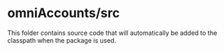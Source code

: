 # omniAccounts/src

This folder contains source code that will automatically be added to the classpath when
the package is used.
